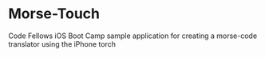 Morse-Touch
===========

Code Fellows iOS Boot Camp sample application for creating a morse-code translator using the iPhone torch
